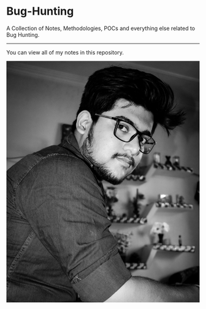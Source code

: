 # Bug-Hunting
A Collection of Notes, Methodologies, POCs and everything else related to Bug Hunting. 
<hr>
You can view all of my notes in this repository. 

![](assets/1.jpg)

